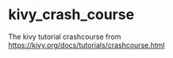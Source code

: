 # kivy_crash_course
The kivy tutorial crashcourse from https://kivy.org/docs/tutorials/crashcourse.html
